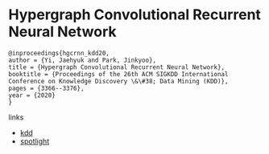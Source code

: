 # Hypergraph Convolutional Recurrent Neural Network

```
@inproceedings{hgcrnn_kdd20,
author = {Yi, Jaehyuk and Park, Jinkyoo},
title = {Hypergraph Convolutional Recurrent Neural Network},
booktitle = {Proceedings of the 26th ACM SIGKDD International Conference on Knowledge Discovery \&\#38; Data Mining (KDD)},
pages = {3366--3376},
year = {2020}
}
```

links
- [kdd](https://www.kdd.org/kdd2020/accepted-papers/view/hypergraph-convolutional-recurrent-neural-network)
- [spotlight](http://silab.kaist.ac.kr/hypergraph-convolutional-recurrent-neural-network/)
